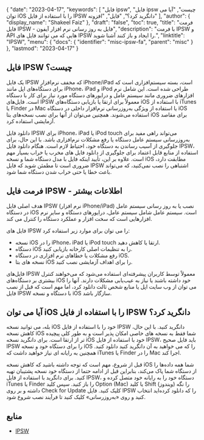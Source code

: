 {
  "date": "2023-04-17",
  "keywords": [
"فایل ipsw",
"فایل ipsw چیست",
"آیا می توان iOS را با استفاده از فایل IPSW دانگرید کرد؟",
"فایل",
"افزونه"
],
  "author": {
    "display_name": "Shakeel Faiz"
},
  "draft": "false",
  "toc": true,
  "title": "فرمت فایل IPSW - فایل به روز رسانی نرم افزار آیفون",
  "description": "با فرمت IPSW و API هایی که می توانند فایل های IPSW را ایجاد و باز کنند آشنا شوید.",
  "linktitle": "IPSW",
  "menu": {
    "docs": {
      "identifier": "misc-ipsw-fa",
      "parent": "misc"
}
},
  "lastmod": "2023-04-17"
}

## فایل IPSW چیست؟

یک فایل IPSW که مخفف نرم‌افزار iPhone/iPad است، بسته سیستم‌افزاری است که برای دستگاه‌های اپل مانند iPhone، iPad و iPod طراحی شده است. این شامل نرم افزارهای ضروری مانند سیستم عامل و درایورهای دستگاه مورد نیاز برای کار با دستگاه است. فایل‌های IPSW معمولاً برای ارتقا یا بازیابی دستگاه‌های iOS با استفاده از iTunes یا Finder در Mac یا استفاده از ویژگی به‌روزرسانی نرم‌افزار داخلی در دستگاه iOS استفاده می‌شوند. همچنین می‌توان از آنها برای نصب نسخه‌های بتا iOS برای مقاصد آزمایشی استفاده کرد.

دانلود فایل IPSW برای iPhone، iPad یا iPod touch می‌تواند راهی مفید برای به‌روزرسانی سیستم عامل دستگاه یا رفع مشکلات نرم‌افزاری باشد. با این حال، برای جلوگیری از آسیب رساندن به دستگاه خود، احتیاط لازم است. هنگام دانلود فایل IPSW، استفاده از منابع قابل اعتماد برای جلوگیری از دانلود فایل های مخرب یا خراب بسیار مهم است. علاوه بر این، تأیید اینکه فایل با مدل دستگاه شما و نسخه iOS مطابقت دارد، ضروری است تا مطمئن شوید که فایل IPSW اشتباهی را نصب نمی‌کنید، که می‌تواند باعث خطا یا حتی خراب شدن دستگاه شما شود.

## فرمت فایل IPSW - اطلاعات بیشتر
هدف اصلی فایل IPSW (نرم افزار iPhone/iPad) نصب یا به روز رسانی سیستم عامل در دستگاه iOS است. سیستم عامل شامل سیستم عامل، درایورهای دستگاه و سایر نرم افزارهایی است که سخت افزار و عملکرد دستگاه را کنترل می کند.

فایل های IPSW را می توان برای موارد زیر استفاده کرد:

- نسخه iOS را در iPhone، iPad یا iPod touch ارتقا یا کاهش دهید.
- دستگاه iOS را به تنظیمات اصلی کارخانه بازیابی کنید.
- رفع مشکلات یا خطاهای نرم افزاری در دستگاه iOS.
- نسخه های بتا iOS را برای اهداف آزمایشی نصب کنید.

فایل‌های IPSW معمولاً توسط کاربران پیشرفته‌ای استفاده می‌شود که می‌خواهند کنترل بیشتری بر دستگاه‌های iOS خود داشته باشند یا نیاز به عیب‌یابی مشکلات دارند. آنها را می توان از وب سایت اپل یا منابع شخص ثالث دانلود کرد، اما مهم است که قبل از نصب فایل IPSW با دستگاه و نسخه iOS سازگار باشد.

## آیا می توان iOS را با استفاده از فایل IPSW دانگرید کرد؟

بله، می توانید نسخه iOS خود را با استفاده از فایل IPSW دانگرید کنید. با این حال، کاهش نسخه iOS شما فقط به نسخه های خاصی امکان پذیر است و به طور کلی پیچیده تر از ارتقا است. برای دانگرید نسخه iOS خود با استفاده از فایل IPSW، باید فایل صحیح IPSW را برای دستگاه خود و نسخه iOS را که می خواهید به آن دانگرید کنید دانلود کنید. همچنین به رایانه ای نیاز خواهید داشت که iTunes یا Finder را در Mac اجرا کند.

قبل از شروع، مهم است که توجه داشته باشید که کاهش نسخه iOS شما همه داده‌ها را از دستگاه شما پاک می‌کند، بنابراین قبل از ادامه حتما از دستگاه خود نسخه پشتیبان تهیه کنید. برای دانگرید با استفاده از فایل IPSW، دستگاه خود را به رایانه خود متصل کرده و iTunes یا Finder را باز کنید. سپس کلید Option (Mac) یا کلید Shift (ویندوز) را نگه داشته و بر روی Check for Update کلیک کنید. فایل IPSW را که دانلود کرده‌اید انتخاب کنید و روی «به‌روزرسانی» کلیک کنید تا فرآیند نصب شروع شود.

## منابع
* [IPSW](https://en.wikipedia.org/wiki/IPSW)


